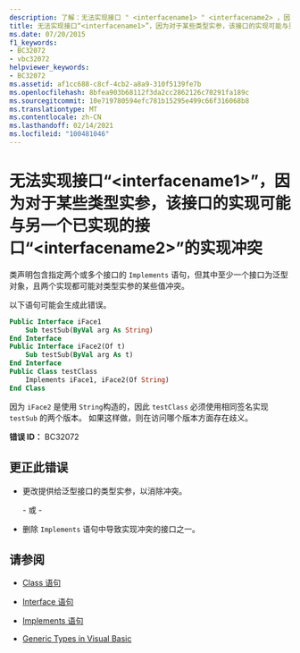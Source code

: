 ```yaml
---
description: 了解：无法实现接口 " <interfacename1> " <interfacename2> ，因为对于某些类型参数，该接口的实现可能与另一个已实现的接口 "" 的实现冲突
title: 无法实现接口“<interfacename1>”，因为对于某些类型实参，该接口的实现可能与另一个已实现的接口“<interfacename2>”的实现冲突
ms.date: 07/20/2015
f1_keywords:
- BC32072
- vbc32072
helpviewer_keywords:
- BC32072
ms.assetid: af1cc688-c8cf-4cb2-a8a9-310f5139fe7b
ms.openlocfilehash: 8bfea903b68112f3da2cc2862126c70291fa189c
ms.sourcegitcommit: 10e719780594efc781b15295e499c66f316068b8
ms.translationtype: MT
ms.contentlocale: zh-CN
ms.lasthandoff: 02/14/2021
ms.locfileid: "100481046"
---
```

# <a name="cannot-implement-interface-interfacename1-because-its-implementation-could-conflict-with-the-implementation-of-another-implemented-interface-interfacename2-for-some-type-arguments"></a>无法实现接口“\<interfacename1>”，因为对于某些类型实参，该接口的实现可能与另一个已实现的接口“\<interfacename2>”的实现冲突

类声明包含指定两个或多个接口的 `Implements` 语句，但其中至少一个接口为泛型对象，且两个实现都可能对类型实参的某些值冲突。

以下语句可能会生成此错误。

```vb
Public Interface iFace1
    Sub testSub(ByVal arg As String)
End Interface
Public Interface iFace2(Of t)
    Sub testSub(ByVal arg As t)
End Interface
Public Class testClass
    Implements iFace1, iFace2(Of String)
End Class
```

因为 `iFace2` 是使用 `String`构造的，因此 `testClass` 必须使用相同签名实现 `testSub` 的两个版本。 如果这样做，则在访问哪个版本方面存在歧义。

**错误 ID：** BC32072

## <a name="to-correct-this-error"></a>更正此错误

- 更改提供给泛型接口的类型实参，以消除冲突。

  \- 或 -

- 删除 `Implements` 语句中导致实现冲突的接口之一。

## <a name="see-also"></a>请参阅

- [Class 语句](../language-reference/statements/class-statement.md)
- [Interface 语句](../language-reference/statements/interface-statement.md)
- [Implements 语句](../language-reference/statements/implements-statement.md)

- [Generic Types in Visual Basic](../programming-guide/language-features/data-types/generic-types.md)
